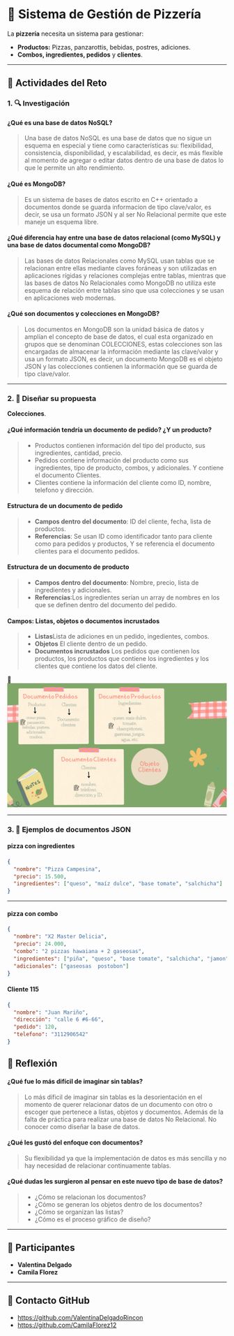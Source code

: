 # 🍕 Sistema de Gestión de Pizzería

La **pizzería** necesita un sistema para gestionar:

- **Productos:** Pizzas, panzarottis, bebidas, postres, adiciones.
- **Combos, ingredientes, pedidos** y **clientes**.

---

## 🚀 Actividades del Reto

### 1. 🔍 **Investigación** 

#### ¿Qué es una **base de datos NoSQL**?
> Una base de datos NoSQL es una base de datos que no sigue un esquema en especial y tiene como características su: flexibilidad, consistencia, disponibilidad, y escalabilidad, es decir, es más flexible al momento de agregar o editar datos dentro de una base de datos lo que le permite un alto rendimiento.

#### ¿Qué es **MongoDB**?
> Es un sistema de bases de datos escrito en C++ orientado a documentos donde se guarda informacion de tipo clave/valor, es decir, se usa un formato JSON y al ser No Relacional permite que este maneje un esquema libre.

#### ¿Qué diferencia hay entre una **base de datos relacional** (como MySQL) y una **base de datos documental** como MongoDB?
> Las bases de datos Relacionales como MySQL usan tablas que se relacionan entre ellas mediante claves foráneas y son utilizadas en aplicaciones rígidas y relaciones complejas entre tablas, mientras que las bases de datos No Relacionales como MongoDB no utiliza este esquema de relación entre tablas sino que usa colecciones y se usan en aplicaciones web modernas.

#### ¿Qué son **documentos** y **colecciones** en MongoDB?
> Los documentos en MongoDB son la unidad básica de datos y amplían el concepto de base de datos, el cual esta organizado en grupos que se denominan COLECCIONES, estas colecciones son las encargadas de almacenar la información mediante las clave/valor y usa un formato JSON, es decir, un documento MongoDB es el objeto JSON y las colecciones contienen la información que se guarda de tipo clave/valor.

---

### 2. 📝 **Diseñar su propuesta**

**Colecciones**.

#### ¿Qué información tendría un documento de pedido? ¿Y un producto?
> - Productos contienen información del tipo del producto, sus ingredientes, cantidad, precio.
> - Pedidos contiene información del producto como sus ingredientes, tipo de producto, combos, y adicionales. Y  contiene el documento Clientes. 
> - Clientes contiene la información del cliente como ID, nombre, telefono y dirección.

#### Estructura de un documento de pedido
> - **Campos dentro del documento**: ID del cliente, fecha, lista de productos.
> - **Referencias**: Se usan ID como identificador tanto para cliente como para pedidos y productos, Y se referencia el documento clientes para el documento pedidos.

#### Estructura de un documento de producto

> - **Campos dentro del documento**: Nombre, precio, lista de ingredientes y adicionales.
> - **Referencias**:Los ingredientes serían un array de nombres en los que se definen dentro del documento del pedido.

#### Campos: Listas, objetos o documentos incrustados

> - **Listas**Lista de adiciones en un pedido, ingedientes, combos.
> - **Objetos** El cliente dentro de un pedido.
> - **Documentos incrustados** Los pedidos que contienen los productos, los productos que contiene los ingredientes y los clientes que contiene los datos del cliente.

📎 ![Diseño Documentos y Colecciones](/multimedia/Captura%20desde%202025-08-01%2008-18-31.png)

---

### 3. 🧩 **Ejemplos de documentos JSON**

#### pizza con ingredientes
```json
{
  "nombre": "Pizza Campesina",
  "precio": 15.500,
  "ingredientes": ["queso", "maíz dulce", "base tomate", "salchicha"]
}
```
---

 #### pizza con combo
```json
{
  "nombre": "X2 Master Delicia",
  "precio": 24.000,
  "combo": "2 pizzas hawaiana + 2 gaseosas",
  "ingredientes": ["piña", "queso", "base tomate", "salchicha", "jamon"],
  "adicionales": ["gaseosas  postobon"]
}
```

 #### Cliente 115
```json
{
  "nombre": "Juan Mariño",
  "dirección": "calle 6 #6-66",
  "pedido": 120,
  "telefono": "3112906542"
}
```
## 📌 Reflexión 
#### ¿Qué fue lo más difícil de imaginar sin tablas?
> Lo más díficil de imaginar sin tablas es la desorientación en el momento de querer relacionar datos de un documento con otro o escoger que pertenece a listas, objetos y documentos. Además de la falta de práctica para realizar una base de datos No Relacional. No conocer como diseñar la base de datos.

#### ¿Qué les gustó del enfoque con documentos?
> Su flexibilidad ya que la implementación de datos es más sencilla y no hay necesidad de relacionar continuamente tablas.

#### ¿Qué dudas les surgieron al pensar en este nuevo tipo de base de datos?
> - ¿Cómo se relacionan los documentos?
> - ¿Cómo se generan los objetos dentro de los documentos? 
> - ¿Cómo se organizan las listas?
> - ¿Cómo es el proceso gráfico de diseño?

--- 
## 🤝 Participantes

- **Valentina Delgado**
- **Camila Florez** 
---

## 📜 Contacto GitHub
- https://github.com/ValentinaDelgadoRincon
- https://github.com/CamilaFlorez12
